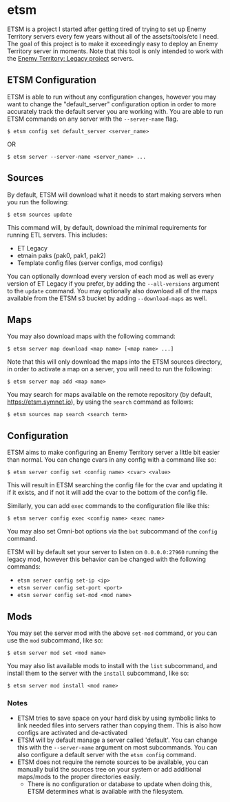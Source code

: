 # etsm

ETSM is a project I started after getting tired of trying to set up Enemy Territory servers every few years without all of the assets/tools/etc I need. 
The goal of this project is to make it exceedingly easy to deploy an Enemy Territory server in moments. 
Note that this tool is only intended to work with the [Enemy Territory: Legacy project](https://www.etlegacy.com) servers.

## ETSM Configuration
ETSM is able to run without any configuration changes, however you may want to change the "default_server" configuration option in order to more accurately track the default server you are working with.
You are able to run ETSM commands on any server with the `--server-name` flag.
```
$ etsm config set default_server <server_name>
```
OR
```
$ etsm server --server-name <server_name> ...
```

## Sources
By default, ETSM will download what it needs to start making servers when you run the following:
```
$ etsm sources update
```
This command will, by default, download the minimal requirements for running ETL servers. This includes:

* ET Legacy
* etmain paks (pak0, pak1, pak2)
* Template config files (server configs, mod configs)

You can optionally download every version of each mod as well as every version of ET Legacy if you prefer, by adding the `--all-versions` argument to the `update` command.
You may optionally also download all of the maps available from the ETSM s3 bucket by adding `--download-maps` as well.

## Maps 
You may also download maps with the following command:
```
$ etsm server map download <map name> [<map name> ...]
```
Note that this will only download the maps into the ETSM sources directory, in order to activate a map on a server, you will need to run the following:
```
$ etsm server map add <map name>
```
You may search for maps available on the remote repository (by default, https://etsm.symnet.io), by using the `search` command as follows:
```
$ etsm sources map search <search term>
```

## Configuration
ETSM aims to make configuring an Enemy Territory server a little bit easier than normal. You can change cvars in any config with a command like so:
```
$ etsm server config set <config name> <cvar> <value>
```
This will result in ETSM searching the config file for the cvar and updating it if it exists, and if not it will add the cvar to the bottom of the config file.

Similarly, you can add `exec` commands to the configuration file like this:
```
$ etsm server config exec <config name> <exec name>
```
You may also set Omni-bot options via the `bot` subcommand of the `config` command.

ETSM will by default set your server to listen on `0.0.0.0:27960` running the legacy mod, however this behavior can be changed with the following commands:
* `etsm server config set-ip <ip>`
* `etsm server config set-port <port>`
* `etsm server config set-mod <mod name>`

## Mods
You may set the server mod with the above `set-mod` command, or you can use the `mod` subcommand, like so:
```
$ etsm server mod set <mod name>
```
You may also list available mods to install with the `list` subcommand, and install them to the server with the `install` subcommand, like so:
```
$ etsm server mod install <mod name>
```

### Notes
* ETSM tries to save space on your hard disk by using symbolic links to link needed files into servers rather than copying them. This is also how configs are activated and de-activated
* ETSM will by default manage a server called 'default'. You can change this with the `--server-name` argument on most subcommands. You can also configure a default server with the `etsm config` command.
* ETSM does not require the remote sources to be available, you can manually build the sources tree on your system or add additional maps/mods to the proper directories easily.
  * There is no configuration or database to update when doing this, ETSM determines what is available with the filesystem.
